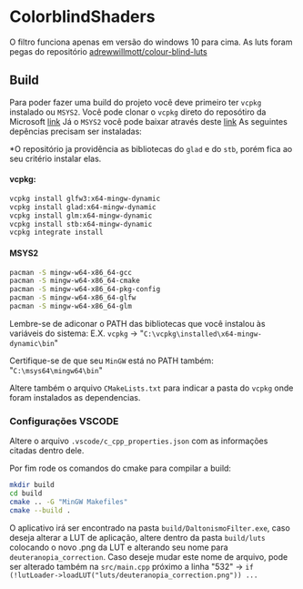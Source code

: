 # ColorblindShaders

O filtro funciona apenas em versão do windows 10 para cima.
As luts foram pegas do repositório [adrewwillmott/colour-blind-luts](https://github.com/andrewwillmott/colour-blind-luts)

## Build

Para poder fazer uma build do projeto você deve primeiro ter `vcpkg` instalado ou `MSYS2`.
Você pode clonar o `vcpkg` direto do reposótiro da Microsoft [link](https://github.com/Microsoft/vcpkg)
Já o `MSYS2` você pode baixar através deste [link](https://www.msys2.org/)
As seguintes depências precisam ser instaladas:

*O repositório ja providência as bibliotecas do `glad` e do `stb`, porém fica ao seu critério instalar elas.

#### vcpkg:

```sh
vcpkg install glfw3:x64-mingw-dynamic
vcpkg install glad:x64-mingw-dynamic
vcpkg install glm:x64-mingw-dynamic
vcpkg install stb:x64-mingw-dynamic
vcpkg integrate install
```

#### MSYS2

```sh
pacman -S mingw-w64-x86_64-gcc
pacman -S mingw-w64-x86_64-cmake
pacman -S mingw-w64-x86_64-pkg-config
pacman -S mingw-w64-x86_64-glfw
pacman -S mingw-w64-x86_64-glm
```

Lembre-se de adiconar o PATH das bibliotecas que você instalou às variáveis do sistema:
E.X. `vcpkg` -> "`C:\vcpkg\installed\x64-mingw-dynamic\bin`"

Certifique-se de que seu `MinGW` está no PATH também:
"`C:\msys64\mingw64\bin`"

Altere também o arquivo `CMakeLists.txt` para indicar a pasta do `vcpkg` onde foram instalados as dependencias.

### Configurações VSCODE

Altere o arquivo `.vscode/c_cpp_properties.json` com as informações citadas dentro dele.

Por fim rode os comandos do cmake para compilar a build:
```sh
mkdir build
cd build
cmake .. -G "MinGW Makefiles"
cmake --build .
```

O aplicativo irá ser encontrado na pasta `build/DaltonismoFilter.exe`, caso deseja alterar a LUT de aplicação, altere dentro da pasta `build/luts` colocando o novo .png da LUT e alterando seu nome para `deuteranopia_correction`. Caso deseje mudar este nome de arquivo, pode ser alterado também na `src/main.cpp` próximo a linha "532" -> `if (!lutLoader->loadLUT("luts/deuteranopia_correction.png")) ...`

